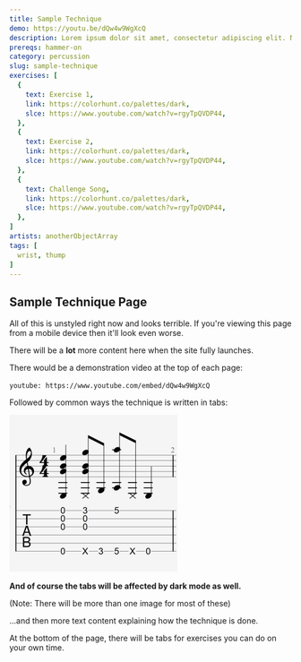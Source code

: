 ```yaml
---
title: Sample Technique
demo: https://youtu.be/dQw4w9WgXcQ
description: Lorem ipsum dolor sit amet, consectetur adipiscing elit. Nullam hendrerit ultricies purus, nec elementum risus vehicula a. Nunc venenatis diam odio, id tempor nibh tempus non. Fusce eget nulla ipsum. Ut aliquam at erat mattis tempus. Aenean tortor erat, pulvinar ut gravida vel, tempor sit amet nisi. Mauris nec augue tellus. Sed convallis placerat arcu at condimentum. Praesent rhoncus elit eu mi lacinia scelerisque. Suspendisse a elementum tellus, vitae ultricies nulla.
prereqs: hammer-on
category: percussion
slug: sample-technique
exercises: [
  {
    text: Exercise 1,
    link: https://colorhunt.co/palettes/dark,
    slce: https://www.youtube.com/watch?v=rgyTpQVDP44,
  },
  {
    text: Exercise 2,
    link: https://colorhunt.co/palettes/dark,
    slce: https://www.youtube.com/watch?v=rgyTpQVDP44,
  },
  {
    text: Challenge Song,
    link: https://colorhunt.co/palettes/dark,
    slce: https://www.youtube.com/watch?v=rgyTpQVDP44,
  },
]
artists: anotherObjectArray
tags: [
  wrist, thump
]
---
```


## Sample Technique Page

All of this is unstyled right now and looks terrible. If you're viewing this page from a mobile device then it'll look even worse. 

There will be a **lot** more content here when the site fully launches.

There would be a demonstration video at the top of each page:

`youtube: https://www.youtube.com/embed/dQw4w9WgXcQ`

Followed by common ways the technique is written in tabs:

<div class="tabImg">
  <img src="images/exampletab.jpg" />
</div>

**And of course the tabs will be affected by dark mode as well.**

(Note: There will be more than one image for most of these)

...and then more text content explaining how the technique is done. 

At the bottom of the page, there will be tabs for exercises you can do on your own time.